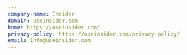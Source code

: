 ```yaml
---
company-name: Insider
domain: useinsider.com
home: https://useinsider.com/
privacy-policy: https://useinsider.com/privacy-policy/
email: info@useinsider.com
---
```




